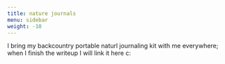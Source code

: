 ```yaml
---
title: nature journals
menu: sidebar
weight: -10
---
```


I bring my backcountry portable naturl journaling kit with me everywhere; when I finish the writeup I will link it here c:

